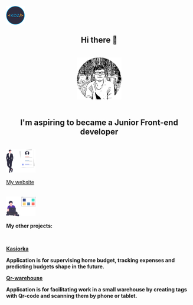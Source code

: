 <img src="https://github.com/Fanki11er/Fanki11er/raw/master/images/Logo.png" width="50px" align="center"/>

 <h2 align="center" style="border-bottom: none">Hi there 👋</h2>
 </br>
 <div align="center"><img src="https://github.com/Fanki11er/Fanki11er/raw/master/images/Portrait.svg" width="120px"/></div>
</br>

<h2 align="center" style="border-bottom: none">I'm aspiring to became a Junior Front-end developer</h2>
</br>

<div><img src="https://github.com/Fanki11er/Fanki11er/raw/master/images/Person.svg" width="80px"/></div> 
 
 [My website](https://dziedzic-about-me.firebaseapp.com/?utm_source=Github&utm_content=Readme)
 
 </br>

<div><img src="https://github.com/Fanki11er/Fanki11er/raw/master/images/Working-person.svg" width="80px"/></div> 
 
 **My other projects:**
 
 </br>

[**Kasiorka**](https://kdz-kasiorka.firebaseapp.com/?utm_source=Github&utm_content=Readme)

**Application is for supervising home budget, tracking expenses and predicting budgets shape in the future.**
</br>

[**Qr-warehouse**](https://kdz-qr.firebaseapp.com/?utm_source=Github&utm_content=Readme)

**Application is for facilitating work in a small warehouse by creating tags with Qr-code and scanning them by phone or tablet.**

<!--
**Fanki11er/Fanki11er** is a ✨ _special_ ✨ repository because its `README.md` (this file) appears on your GitHub profile.

Here are some ideas to get you started:

- 🔭 I’m currently working on ...
- 🌱 I’m currently learning ...
- 👯 I’m looking to collaborate on ...
- 🤔 I’m looking for help with ...
- 💬 Ask me about ...
- 📫 How to reach me: ...
- 😄 Pronouns: ...
- ⚡ Fun fact: ...
-->
